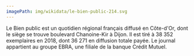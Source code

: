 ```yaml
---
imagePath: img/wikidata/le-bien-public-214.svg
---
```


Le Bien public est un quotidien régional français diffusé en Côte-d'Or, dont le siège se trouve boulevard Chanoine-Kir à Dijon. 
Il est tiré à 38 352 exemplaires en 2018, dont 36 271 en diffusion totale payée. 
Le journal appartient au groupe EBRA, une filiale de la banque Crédit Mutuel.
